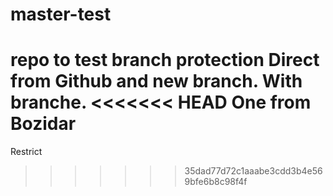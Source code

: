 # master-test
repo to test branch protection
Direct from Github and new branch.
With branche.
<<<<<<< HEAD
One from Bozidar
=======
Restrict
>>>>>>> 35dad77d72c1aaabe3cdd3b4e569bfe6b8c98f4f
